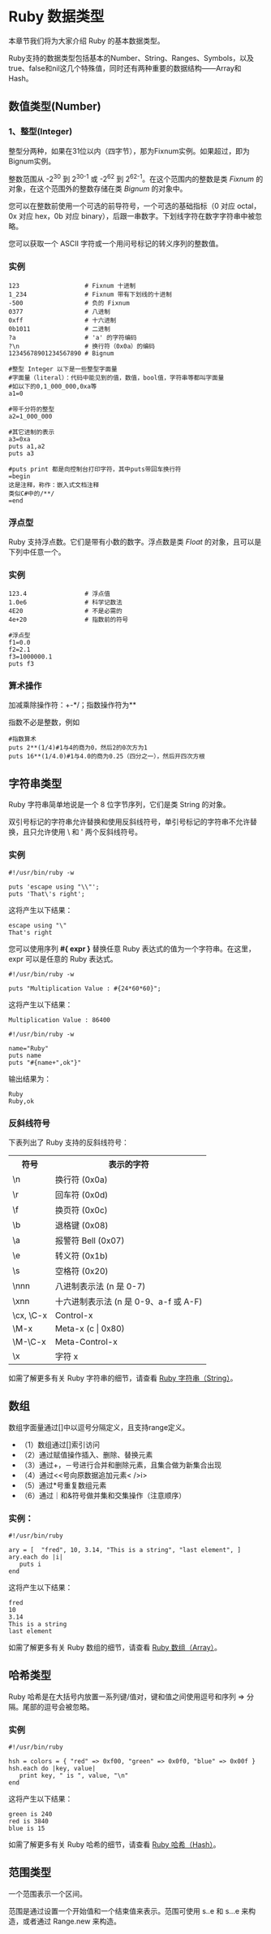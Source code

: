# Ruby 数据类型

本章节我们将为大家介绍 Ruby 的基本数据类型。

Ruby支持的数据类型包括基本的Number、String、Ranges、Symbols，以及true、false和nil这几个特殊值，同时还有两种重要的数据结构——Array和Hash。


## 数值类型(Number)

### 1、整型(Integer)

整型分两种，如果在31位以内（四字节），那为Fixnum实例。如果超过，即为Bignum实例。

整数范围从 -2<sup>30</sup> 到 2<sup>30-1</sup> 或 -2<sup>62</sup> 到 2<sup>62-1</sup>。在这个范围内的整数是类 _Fixnum_ 的对象，在这个范围外的整数存储在类 _Bignum_ 的对象中。

您可以在整数前使用一个可选的前导符号，一个可选的基础指标（0 对应 octal，0x 对应 hex，0b 对应 binary），后跟一串数字。下划线字符在数字字符串中被忽略。

您可以获取一个 ASCII 字符或一个用问号标记的转义序列的整数值。

### 实例

```
123                  # Fixnum 十进制
1_234                # Fixnum 带有下划线的十进制
-500                 # 负的 Fixnum
0377                 # 八进制
0xff                 # 十六进制
0b1011               # 二进制
?a                   # 'a' 的字符编码
?\n                  # 换行符（0x0a）的编码
12345678901234567890 # Bignum
```

```
#整型 Integer 以下是一些整型字面量 
#字面量（literal）：代码中能见到的值，数值，bool值，字符串等都叫字面量 
#如以下的0,1_000_000,0xa等 
a1=0 

#带千分符的整型 
a2=1_000_000 

#其它进制的表示 
a3=0xa 
puts a1,a2 
puts a3 

#puts print 都是向控制台打印字符，其中puts带回车换行符 
=begin 
这是注释，称作：嵌入式文档注释 
类似C#中的/**/ 
=end 
```

### 浮点型

Ruby 支持浮点数。它们是带有小数的数字。浮点数是类 _Float_ 的对象，且可以是下列中任意一个。

### 实例

```
123.4                # 浮点值
1.0e6                # 科学记数法
4E20                 # 不是必需的
4e+20                # 指数前的符号
```

```
#浮点型 
f1=0.0 
f2=2.1 
f3=1000000.1 
puts f3  
```

### 算术操作

加减乘除操作符：+-*/；指数操作符为**

指数不必是整数，例如

```
#指数算术 
puts 2**(1/4)#1与4的商为0，然后2的0次方为1 
puts 16**(1/4.0)#1与4.0的商为0.25（四分之一），然后开四次方根 
```


## 字符串类型

Ruby 字符串简单地说是一个 8 位字节序列，它们是类 String 的对象。

双引号标记的字符串允许替换和使用反斜线符号，单引号标记的字符串不允许替换，且只允许使用 \\ 和 \' 两个反斜线符号。

### 实例

```
#!/usr/bin/ruby -w

puts 'escape using "\\"';
puts 'That\'s right';
```

这将产生以下结果：

```
escape using "\"
That's right
```

您可以使用序列 **#{ expr }** 替换任意 Ruby 表达式的值为一个字符串。在这里，expr 可以是任意的 Ruby 表达式。

```
#!/usr/bin/ruby -w

puts "Multiplication Value : #{24*60*60}";
```

这将产生以下结果：

```
Multiplication Value : 86400
```

```
#!/usr/bin/ruby -w

name="Ruby" 
puts name 
puts "#{name+",ok"}" 
```

输出结果为：

```
Ruby
Ruby,ok
```
### 反斜线符号

下表列出了 Ruby 支持的反斜线符号：

</p> <table > <tr><th>符号</th><th>表示的字符</th></tr> <tr><td>\n</td><td>换行符 (0x0a)</td></tr> <tr><td>\r</td><td>回车符 (0x0d)</td></tr> <tr><td>\f</td><td>换页符 (0x0c)</td></tr> <tr><td>\b</td><td>退格键 (0x08)</td></tr> <tr><td>\a</td><td>报警符 Bell (0x07)</td></tr> <tr><td>\e</td><td>转义符 (0x1b)</td></tr> <tr><td>\s</td><td>空格符 (0x20)</td></tr> <tr><td>\nnn</td><td>八进制表示法 (n 是 0-7)</td></tr> <tr><td>\xnn</td><td>十六进制表示法 (n 是 0-9、a-f 或 A-F)</td></tr> <tr><td>\cx, \C-x</td><td>Control-x</td></tr> <tr><td>\M-x</td><td>Meta-x (c | 0x80)</td></tr> <tr><td>\M-\C-x</td><td>Meta-Control-x</td></tr> <tr><td>\x</td><td>字符 x</td></tr> </table> <p>

如需了解更多有关 Ruby 字符串的细节，请查看 [Ruby 字符串（String）](ruby-string.html)。
## 数组

数组字面量通过[]中以逗号分隔定义，且支持range定义。

*   （1）数组通过[]索引访问
*   （2）通过赋值操作插入、删除、替换元素
*   （3）通过+，－号进行合并和删除元素，且集合做为新集合出现
*   （4）通过<<号向原数据追加元素< />i>
*   （5）通过*号重复数组元素
*   （6）通过｜和&符号做并集和交集操作（注意顺序）

### 实例：

```
#!/usr/bin/ruby

ary = [  "fred", 10, 3.14, "This is a string", "last element", ]
ary.each do |i|
   puts i
end
```

这将产生以下结果：

```
fred
10
3.14
This is a string
last element
```

如需了解更多有关 Ruby 数组的细节，请查看 [Ruby 数组（Array）](ruby-array.md)。

## 哈希类型

Ruby 哈希是在大括号内放置一系列键/值对，键和值之间使用逗号和序列 => 分隔。尾部的逗号会被忽略。

### 实例

```
#!/usr/bin/ruby

hsh = colors = { "red" => 0xf00, "green" => 0x0f0, "blue" => 0x00f }
hsh.each do |key, value|
   print key, " is ", value, "\n"
end
```

这将产生以下结果：

```
green is 240
red is 3840
blue is 15
```

如需了解更多有关 Ruby 哈希的细节，请查看 [Ruby 哈希（Hash）](ruby-hash.md)。

## 范围类型

一个范围表示一个区间。

范围是通过设置一个开始值和一个结束值来表示。范围可使用 s..e 和 s...e 来构造，或者通过 Range.new 来构造。